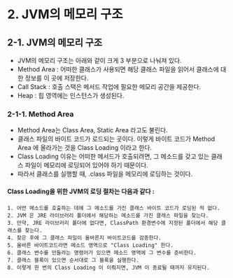# 2. JVM의 메모리 구조

## 2-1. JVM의 메모리 구조
- JVM의 메모리 구조는 아래와 같이 크게 3 부분으로 나눠져 있다.
- Method Area : 어떠한 클래스가 사용되면 해당 클래스 파일을 읽어서 클래스에 대한 정보를 이 곳에 저장한다.
- Call Stack : 호출 스택은 메서드 작업에 필요한 메모리 공간을 제공한다. 
- Heap : 힙 영역에는 인스턴스가 생성된다.

### 2-1-1. Method Area
- Method Area는 Class Area, Static Area 라고도 불린다.
- 클래스 파일의 바이트 코드가 로드되는 곳이다. 이렇게 바이트 코드가 Method Area 에 올라가는 것을 Class Loading 이라고 한다.
- Class Loading 이유는 어떠한 메서드가 호출되려면, 그 메소드를 갖고 있는 클래스 파일이 메모리에 로딩되어 있어야 하기 때문이다.
- 따라서 클래스를 실행할 때, .class 파일을 메모리에 로딩하는 것이다.
#### Class Loading을 위한 JVM의 로딩 절차는 다음과 같다 :
  ```
  1. 어떤 메소드를 호출하는 데에 그 메소드를 가진 클래스 바이트 코드가 로딩된 적 없다.
  2. JVM 은 JRE 라이브러리 폴더에서 해당하는 메소드를 가진 클래스 파일을 찾는다.
  3. 만약, JRE 라이브러리 폴더에 없다면, ClassPath 환경변수에 지정된 폴더에서 해당 클래스를 찾는다.
  4. 찾은 후에 그 클래스 파일이 올바른지 바이트코드를 검증한다.
  5. 올바른 바이트코드라면 메소드 영역으로 "Class Loading" 한다.
  6. 클래스 변수를 만들라는 명령어가 있으면 메소드 영역에 그 변수를 준비한다.
  7. 클래스 블록이 있으면 순서대로 그 블록을 실행한다.
  8. 이렇게 한 번의 Class Loading 이 이뤄지면, JVM 이 종료될 때까지 유지된다.
  ```
